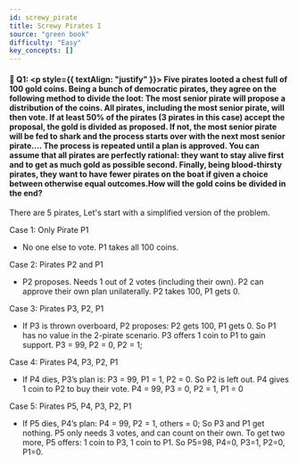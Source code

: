 ```yaml
---
id: screwy_pirate
title: Screwy Pirates I
source: "green book"
difficulty: "Easy"
key_concepts: []
---
```


#### 📖 Q1: <p style={{ textAlign: "justify" }}>  Five pirates looted a chest full of 100 gold coins. Being a bunch of democratic pirates, they agree on the following method to divide the loot: The most senior pirate will propose a distribution of the coins. All pirates, including the most senior pirate, will then vote. If at least 50% of the pirates (3 pirates in this case) accept the proposal, the gold is divided as proposed. If not, the most senior pirate will be fed to shark and the process starts over with the next most senior pirate.... The process is repeated until a plan is approved. You can assume that all pirates are perfectly rational: they want to stay alive first and to get as much gold as possible second. Finally, being blood-thirsty pirates, they want to have fewer pirates on the boat if given a choice between otherwise equal outcomes.How will the gold coins be divided in the end?</p> 

There are 5 pirates, Let's start with a simplified version of the problem. 

Case 1: Only Pirate P1
- No one else to vote. P1 takes all 100 coins.


Case 2: Pirates P2 and P1
-  P2 proposes. Needs 1 out of 2 votes (including their own). P2 can approve their own plan unilaterally. P2 takes 100, P1 gets 0. 

Case 3: Pirates P3, P2, P1
- If P3 is thrown overboard, P2 proposes: P2 gets 100, P1 gets 0. So P1 has no value in the 2-pirate scenario. P3 offers 1 coin to P1 to gain support. P3 = 99, P2 = 0, P2 = 1;

Case 4: Pirates P4, P3, P2, P1
- If P4 dies, P3’s plan is: P3 = 99, P1 = 1, P2 = 0. So P2 is left out. P4 gives 1 coin to P2 to buy their vote. P4 = 99, P3 = 0, P2 = 1, P1 = 0

Case 5: Pirates P5, P4, P3, P2, P1
- If P5 dies, P4’s plan: P4 = 99, P2 = 1, others = 0; So P3 and P1 get nothing. P5 only needs 3 votes, and can count on their own. To get two more, P5 offers: 1 coin to P3, 1 coin to P1. So P5=98, P4=0, P3=1, P2=0, P1=0. 

